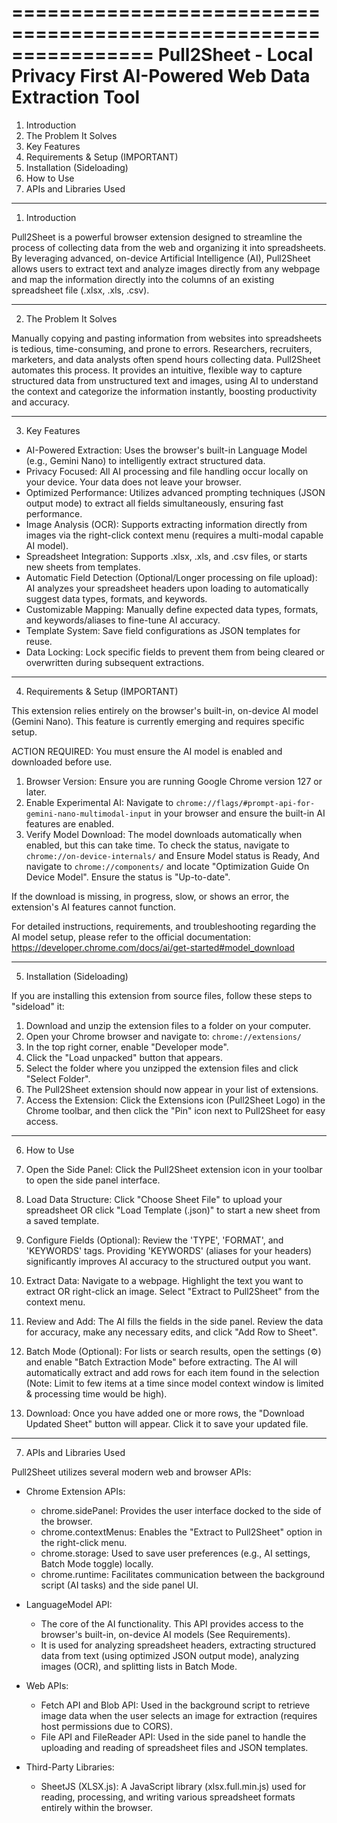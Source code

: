 ================================================================
Pull2Sheet - Local Privacy First AI-Powered Web Data Extraction Tool
================================================================

1. Introduction
2. The Problem It Solves
3. Key Features
4. Requirements & Setup (IMPORTANT)
5. Installation (Sideloading)
6. How to Use
7. APIs and Libraries Used

----------------------------------------------------------------

1. Introduction

Pull2Sheet is a powerful browser extension designed to streamline the process of collecting data from the web and organizing it into spreadsheets. By leveraging advanced, on-device Artificial Intelligence (AI), Pull2Sheet allows users to extract text and analyze images directly from any webpage and map the information directly into the columns of an existing spreadsheet file (.xlsx, .xls, .csv).

----------------------------------------------------------------

2. The Problem It Solves

Manually copying and pasting information from websites into spreadsheets is tedious, time-consuming, and prone to errors. Researchers, recruiters, marketers, and data analysts often spend hours collecting data. Pull2Sheet automates this process. It provides an intuitive, flexible way to capture structured data from unstructured text and images, using AI to understand the context and categorize the information instantly, boosting productivity and accuracy.

----------------------------------------------------------------

3. Key Features

*   AI-Powered Extraction: Uses the browser's built-in Language Model (e.g., Gemini Nano) to intelligently extract structured data.
*   Privacy Focused: All AI processing and file handling occur locally on your device. Your data does not leave your browser.
*   Optimized Performance: Utilizes advanced prompting techniques (JSON output mode) to extract all fields simultaneously, ensuring fast performance.
*   Image Analysis (OCR): Supports extracting information directly from images via the right-click context menu (requires a multi-modal capable AI model).
*   Spreadsheet Integration: Supports .xlsx, .xls, and .csv files, or starts new sheets from templates.
*   Automatic Field Detection (Optional/Longer processing on file upload): AI analyzes your spreadsheet headers upon loading to automatically suggest data types, formats, and keywords.
*   Customizable Mapping: Manually define expected data types, formats, and keywords/aliases to fine-tune AI accuracy.
*   Template System: Save field configurations as JSON templates for reuse.
*   Data Locking: Lock specific fields to prevent them from being cleared or overwritten during subsequent extractions.


----------------------------------------------------------------

4. Requirements & Setup (IMPORTANT)

This extension relies entirely on the browser's built-in, on-device AI model (Gemini Nano). This feature is currently emerging and requires specific setup.

ACTION REQUIRED:
You must ensure the AI model is enabled and downloaded before use.

1. Browser Version: Ensure you are running Google Chrome version 127 or later.
2. Enable Experimental AI: Navigate to `chrome://flags/#prompt-api-for-gemini-nano-multimodal-input` in your browser and ensure the built-in AI features are enabled.
3. Verify Model Download: The model downloads automatically when enabled, but this can take time. To check the status, navigate to `chrome://on-device-internals/` and Ensure Model status is Ready, And navigate to `chrome://components/` and locate "Optimization Guide On Device Model". Ensure the status is "Up-to-date". 

If the download is missing, in progress, slow, or shows an error, the extension's AI features cannot function.

For detailed instructions, requirements, and troubleshooting regarding the AI model setup, please refer to the official documentation:
https://developer.chrome.com/docs/ai/get-started#model_download

----------------------------------------------------------------

5. Installation (Sideloading)

If you are installing this extension from source files, follow these steps to "sideload" it:

1. Download and unzip the extension files to a folder on your computer.
2. Open your Chrome browser and navigate to: `chrome://extensions/`
3. In the top right corner, enable "Developer mode".
4. Click the "Load unpacked" button that appears.
5. Select the folder where you unzipped the extension files and click "Select Folder".
6. The Pull2Sheet extension should now appear in your list of extensions.
7. Access the Extension: Click the Extensions icon (Pull2Sheet Logo) in the Chrome toolbar, and then click the "Pin" icon next to Pull2Sheet for easy access.

----------------------------------------------------------------

6. How to Use

1. Open the Side Panel: Click the Pull2Sheet extension icon in your toolbar to open the side panel interface.
2. Load Data Structure: Click "Choose Sheet File" to upload your spreadsheet OR click "Load Template (.json)" to start a new sheet from a saved template.
3. Configure Fields (Optional): Review the 'TYPE', 'FORMAT', and 'KEYWORDS' tags. Providing 'KEYWORDS' (aliases for your headers) significantly improves AI accuracy to the structured output you want.
4. Extract Data: Navigate to a webpage. Highlight the text you want to extract OR right-click an image. Select "Extract to Pull2Sheet" from the context menu.
5. Review and Add: The AI fills the fields in the side panel. Review the data for accuracy, make any necessary edits, and click "Add Row to Sheet".
6. Batch Mode (Optional): For lists or search results, open the settings (⚙️) and enable "Batch Extraction Mode" before extracting. The AI will automatically extract and add rows for each item found in the selection (Note: Limit to few items at a time since model context window is limited & processing time would be high).
7. Download: Once you have added one or more rows, the "Download Updated Sheet" button will appear. Click it to save your updated file.

----------------------------------------------------------------

7. APIs and Libraries Used

Pull2Sheet utilizes several modern web and browser APIs:

*   Chrome Extension APIs:
    - chrome.sidePanel: Provides the user interface docked to the side of the browser.
    - chrome.contextMenus: Enables the "Extract to Pull2Sheet" option in the right-click menu.
    - chrome.storage: Used to save user preferences (e.g., AI settings, Batch Mode toggle) locally.
    - chrome.runtime: Facilitates communication between the background script (AI tasks) and the side panel UI.

*   LanguageModel API:
    - The core of the AI functionality. This API provides access to the browser's built-in, on-device AI models (See Requirements).
    - It is used for analyzing spreadsheet headers, extracting structured data from text (using optimized JSON output mode), analyzing images (OCR), and splitting lists in Batch Mode.

*   Web APIs:
    - Fetch API and Blob API: Used in the background script to retrieve image data when the user selects an image for extraction (requires host permissions due to CORS).
    - File API and FileReader API: Used in the side panel to handle the uploading and reading of spreadsheet files and JSON templates.

*   Third-Party Libraries:
    - SheetJS (XLSX.js): A JavaScript library (xlsx.full.min.js) used for reading, processing, and writing various spreadsheet formats entirely within the browser.
